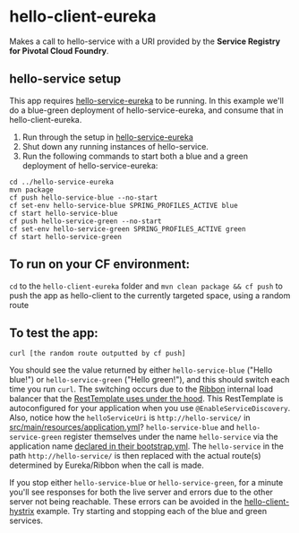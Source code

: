# hello-client-eureka
Makes a call to hello-service with a URI provided by the **Service Registry for Pivotal Cloud Foundry**.

## hello-service setup
This app requires [hello-service-eureka](https://github.com/willtran-/spring-cloud-demo/tree/master/hello-service-eureka) to be running. In this example we'll do a blue-green deployment of hello-service-eureka, and consume that in hello-client-eureka.

1. Run through the setup in [hello-service-eureka](https://github.com/willtran-/spring-cloud-demo/tree/master/hello-service-eureka)
1. Shut down any running instances of hello-service.
1. Run the following commands to start both a blue and a green deployment of hello-service-eureka:

  ```
cd ../hello-service-eureka
mvn package
cf push hello-service-blue --no-start
cf set-env hello-service-blue SPRING_PROFILES_ACTIVE blue
cf start hello-service-blue
cf push hello-service-green --no-start
cf set-env hello-service-green SPRING_PROFILES_ACTIVE green
cf start hello-service-green
  ```

## To run on your CF environment:
```cd``` to the ```hello-client-eureka``` folder and ```mvn clean package && cf push``` to push the app as hello-client to the currently targeted space, using a random route

## To test the app:
``` curl [the random route outputted by cf push] ```

You should see the value returned by either ```hello-service-blue``` ("Hello blue!") or ```hello-service-green``` ("Hello green!"), and this should switch each time you run ```curl```. The switching occurs due to the [Ribbon](https://github.com/Netflix/ribbon) internal load balancer that the [RestTemplate uses under the hood](https://github.com/willtran-/spring-cloud-demo/blob/b2cbefeb8bdcf7edf6b21b36aff9c96c4365cedd/hello-client-eureka/src/main/java/demo/HelloClientEureka.java#L36-L41). This RestTemplate is autoconfigured for your application when you use ```@EnableServiceDiscovery```. Also, notice how the ```helloServiceUri``` is ```http://hello-service/``` in [src/main/resources/application.yml](src/main/resources/application.yml)? ```hello-service-blue``` and ```hello-service-green``` register themselves under the name ```hello-service``` via the application name [declared in their bootstrap.yml](https://github.com/willtran-/spring-cloud-demo/blob/b2cbefeb8bdcf7edf6b21b36aff9c96c4365cedd/hello-service-eureka/src/main/resources/bootstrap.yml#L3). The ```hello-service``` in the path ```http://hello-service/``` is then replaced with the actual route(s) determined by Eureka/Ribbon when the call is made. 

If you stop either  ```hello-service-blue``` or ```hello-service-green```, for a minute you'll see responses for both the live server and errors due to the other server not being reachable. These errors can be avoided in the [hello-client-hystrix](https://github.com/willtran-/spring-cloud-demo/tree/master/hello-client-hystrix) example. Try starting and stopping each of the blue and green services. 

